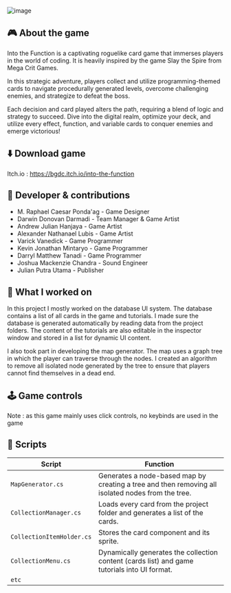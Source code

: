 ![image](../src/IntoTheFunction/IntoTheFunction_gif.gif)
## 🎮 About the game

Into the Function is a captivating roguelike card game that immerses players in the world of coding. It is heavily inspired by the game Slay the Spire from Mega Crit Games.

In this strategic adventure, players collect and utilize programming-themed cards to navigate procedurally generated levels, overcome challenging enemies, and strategize to defeat the boss. 

Each decision and card played alters the path, requiring a blend of logic and strategy to succeed. Dive into the digital realm, optimize your deck, and utilize every effect, function, and variable cards to conquer enemies and emerge victorious!

## ⬇️ Download game
Itch.io : https://bgdc.itch.io/into-the-function

## 👤 Developer & contributions
- M. Raphael Caesar Ponda'ag - Game Designer
- Darwin Donovan Darmadi - Team Manager & Game Artist
- Andrew Julian Hanjaya - Game Artist
- Alexander Nathanael Lubis - Game Artist
- Varick Vanedick - Game Programmer
- Kevin Jonathan Mintaryo - Game Programmer
- Darryl Matthew Tanadi - Game Programmer
- Joshua Mackenzie Chandra - Sound Engineer
- Julian Putra Utama - Publisher

## 💼 What I worked on
In this project I mostly worked on the database UI system. The database contains a list of all cards in the game and tutorials. I made sure the database is generated automatically by reading data from the project folders. The content of the tutorials are also editable in the inspector window and stored in a list for dynamic UI content.

I also took part in developing the map generator. The map uses a graph tree in which the player can traverse through the nodes. I created an algorithm to remove all isolated node generated by the tree to ensure that players cannot find themselves in a dead end.

## 🕹️ Game controls
Note : as this game mainly uses click controls, no keybinds are used in the game

## 📜 Scripts

| Script       | Function                                                  |
| ------------------- | ------------------------------------------------------------ |
| `MapGenerator.cs` | Generates a node-based map by creating a tree and then removing all isolated nodes from the tree. |
| `CollectionManager.cs`  | Loads every card from the project folder and generates a list of the cards. |
| `CollectionItemHolder.cs`  | Stores the card component and its sprite. |
| `CollectionMenu.cs`  | Dynamically generates the collection content (cards list) and game tutorials into UI format. |
| `etc`  | |